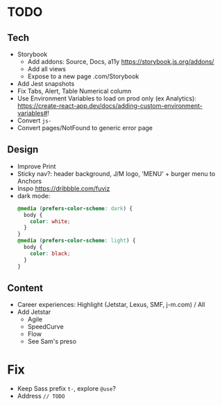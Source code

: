 # TODO

## Tech

- Storybook
  - Add addons: Source, Docs, a11y https://storybook.js.org/addons/
  - Add all views
  - Expose to a new page .com/Storybook
- Add Jest snapshots
- Fix Tabs, Alert, Table Numerical column
- Use Environment Variables to load on prod only (ex Analytics): https://create-react-app.dev/docs/adding-custom-environment-variables#!
- Convert `js-`
- Convert pages/NotFound to generic error page

## Design

- Improve Print
- Sticky nav?: header background, J/M logo, 'MENU' + burger menu to Anchors
- Inspo https://dribbble.com/fuviz
- dark mode:
  ```css
  @media (prefers-color-scheme: dark) {
    body {
      color: white;
    }
  }
  @media (prefers-color-scheme: light) {
    body {
      color: black;
    }
  }
  ```

## Content

- Career experiences: Highlight (Jetstar, Lexus, SMF, j-m.com) / All
- Add Jetstar
  - Agile
  - SpeedCurve
  - Flow
  - See Sam's preso

# Fix

- Keep Sass prefix `t-`, explore `@use`?
- Address `// TODO`
